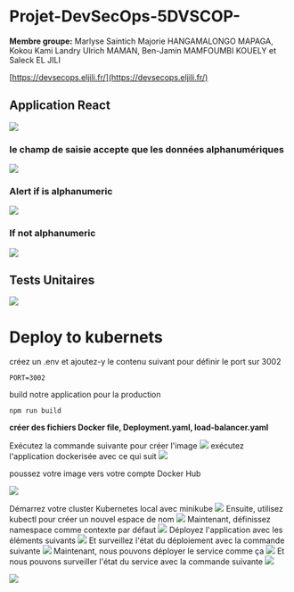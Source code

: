 # Projet-DevSecOps-5DVSCOP-

**Membre groupe:**
Marlyse Saintich Majorie HANGAMALONGO MAPAGA,
Kokou Kami Landry Ulrich MAMAN,
Ben-Jamin MAMFOUMBI KOUELY et
Saleck EL JILI

[https://devsecops.eljili.fr/](https://devsecops.eljili.fr/)

## Application React

![](https://i.imgur.com/wTZ3pnO.png)

### le champ de saisie accepte que les données alphanumériques

![](https://i.imgur.com/dIPJ1Ds.png)

### Alert if is alphanumeric

![](https://i.imgur.com/mfkzizJ.png)

### If not alphanumeric

![](https://i.imgur.com/lzaXkyw.png)

## Tests Unitaires

![](https://i.imgur.com/lWnuEa2.png)

# Deploy to kubernets

créez un .env et ajoutez-y le contenu suivant pour définir le port sur 3002

```
PORT=3002
```

build notre application pour la production

```
npm run build
```

**créer des fichiers Docker file, Deployment.yaml, load-balancer.yaml**

Exécutez la commande suivante pour créer l'image
![](https://i.imgur.com/of06u1I.png)
exécutez l'application dockerisée avec ce qui suit
![](https://i.imgur.com/LIN62Ky.png)

poussez votre image vers votre compte Docker Hub

![](https://i.imgur.com/2EHu4nX.png)

Démarrez votre cluster Kubernetes local avec minikube
![](https://i.imgur.com/B3THh4W.png)
Ensuite, utilisez kubectl pour créer un nouvel espace de nom
![](https://i.imgur.com/e1g5DE6.png)
Maintenant, définissez namespace comme contexte par défaut
![](https://i.imgur.com/HBEGNJc.png)
Déployez l'application avec les éléments suivants
![](https://i.imgur.com/KO5aina.png)
Et surveillez l'état du déploiement avec la commande suivante
![](https://i.imgur.com/4SBDWQ6.png)
Maintenant, nous pouvons déployer le service comme ça
![](https://i.imgur.com/Xz9EUTe.png)
Et nous pouvons surveiller l'état du service avec la commande suivante
![](https://i.imgur.com/ncIlXgH.png)

![](https://i.imgur.com/qSLL0Gc.png)
